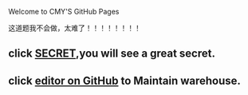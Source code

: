 Welcome to CMY'S GitHub Pages

这道题我不会做，太难了！！！！！！！！

## click [SECRET](https://Qingfeng567.github.io/javascript),you will see a great secret.




## click [editor on GitHub](https://github.com/Qingfeng567/Qingfeng567.github.io/edit/master/README.md) to Maintain warehouse.
